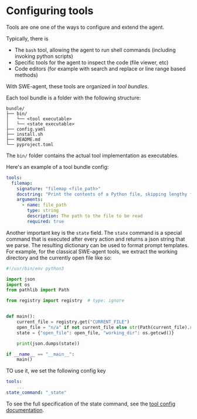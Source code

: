 # Configuring tools

Tools are one one of the ways to configure and extend the agent.

Typically, there is

* The `bash` tool, allowing the agent to run shell commands (including invoking python scripts)
* Specific tools for the agent to inspect the code (file viewer, etc)
* Code editors (for example with search and replace or line range based methods)

With SWE-agent, these tools are organized in _tool bundles_.

Each tool bundle is a folder with the following structure:

```
bundle/
├── bin/
│   └── <tool executable>
│   └── <state executable>
├── config.yaml
├── install.sh
├── README.md
└── pyproject.toml
```

The `bin/` folder contains the actual tool implementation as executables.

Here's an example of a tool bundle config:

```yaml
tools:
  filemap:
    signature: "filemap <file_path>"
    docstring: "Print the contents of a Python file, skipping lengthy function and method definitions."
    arguments:
      - name: file_path
        type: string
        description: The path to the file to be read
        required: true
```

Another important key is the `state` field.
The `state` command is a special command that is executed after every action and returns a json string that we parse.
The resulting dictionary can be used to format prompt templates.
For example, for the classical SWE-agent tools, we extract the working directory and the currently open file like so:

```python title="tools/windowed/bin/_state"
#!/usr/bin/env python3

import json
import os
from pathlib import Path

from registry import registry  # type: ignore


def main():
    current_file = registry.get("CURRENT_FILE")
    open_file = "n/a" if not current_file else str(Path(current_file).resolve())
    state = {"open_file": open_file, "working_dir": os.getcwd()}

    print(json.dumps(state))

if __name__ == "__main__":
    main()
```

TO use it, we set the following config key

```yaml
tools:
    ...
state_command: "_state"
```

To see the full specification of the state command, see the [tool config documentation](../reference/bundle_config.md).